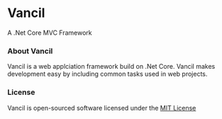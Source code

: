 # Vancil
A .Net Core MVC Framework

### About Vancil
Vancil is a web applciation framework build on .Net Core.  Vancil makes development easy by including common tasks used in web projects.

### License
Vancil is open-sourced software licensed under the [MIT License](https://opensource.org/licenses/MIT)
